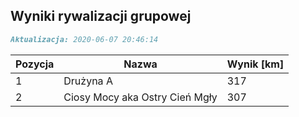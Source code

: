 ## Wyniki rywalizacji grupowej

```markdown
Aktualizacja: 2020-06-07 20:46:14
```

Pozycja | Nazwa | Wynik [km] |
------------ | -------------  | -------------
 1 |Drużyna A | 317 
 2 |Ciosy Mocy aka Ostry Cień Mgły | 307